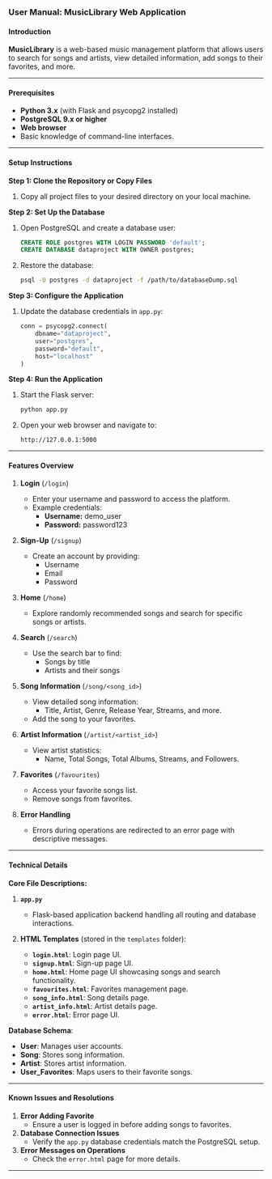 ### User Manual: MusicLibrary Web Application

#### Introduction
**MusicLibrary** is a web-based music management platform that allows users to search for songs and artists, view detailed information, add songs to their favorites, and more. 

---

#### Prerequisites
- **Python 3.x** (with Flask and psycopg2 installed)
- **PostgreSQL 9.x or higher**
- **Web browser**
- Basic knowledge of command-line interfaces.

---

#### Setup Instructions

**Step 1: Clone the Repository or Copy Files**
1. Copy all project files to your desired directory on your local machine.

**Step 2: Set Up the Database**
1. Open PostgreSQL and create a database user:
   ```sql
   CREATE ROLE postgres WITH LOGIN PASSWORD 'default';
   CREATE DATABASE dataproject WITH OWNER postgres;
   ```
2. Restore the database:
   ```bash
   psql -U postgres -d dataproject -f /path/to/databaseDump.sql
   ```

**Step 3: Configure the Application**
1. Update the database credentials in `app.py`:
   ```python
   conn = psycopg2.connect(
       dbname="dataproject",
       user="postgres",
       password="default",
       host="localhost"
   )
   ```

**Step 4: Run the Application**
1. Start the Flask server:
   ```bash
   python app.py
   ```
2. Open your web browser and navigate to:
   ```
   http://127.0.0.1:5000
   ```

---

#### Features Overview

1. **Login** (`/login`)  
   - Enter your username and password to access the platform.  
   - Example credentials:
     - **Username:** demo_user  
     - **Password:** password123  

2. **Sign-Up** (`/signup`)  
   - Create an account by providing:
     - Username
     - Email
     - Password

3. **Home** (`/home`)  
   - Explore randomly recommended songs and search for specific songs or artists.  

4. **Search** (`/search`)  
   - Use the search bar to find:
     - Songs by title
     - Artists and their songs  

5. **Song Information** (`/song/<song_id>`)  
   - View detailed song information:
     - Title, Artist, Genre, Release Year, Streams, and more.  
   - Add the song to your favorites.

6. **Artist Information** (`/artist/<artist_id>`)  
   - View artist statistics:
     - Name, Total Songs, Total Albums, Streams, and Followers.  

7. **Favorites** (`/favourites`)  
   - Access your favorite songs list.  
   - Remove songs from favorites.  

8. **Error Handling**
   - Errors during operations are redirected to an error page with descriptive messages.

---

#### Technical Details

**Core File Descriptions:**
1. **`app.py`**  
   - Flask-based application backend handling all routing and database interactions.  

2. **HTML Templates** (stored in the `templates` folder):
   - **`login.html`**: Login page UI.
   - **`signup.html`**: Sign-up page UI.
   - **`home.html`**: Home page UI showcasing songs and search functionality.
   - **`favourites.html`**: Favorites management page.
   - **`song_info.html`**: Song details page.
   - **`artist_info.html`**: Artist details page.
   - **`error.html`**: Error page UI.

**Database Schema**:
- **User**: Manages user accounts.
- **Song**: Stores song information.
- **Artist**: Stores artist information.
- **User_Favorites**: Maps users to their favorite songs.

---

#### Known Issues and Resolutions
1. **Error Adding Favorite**  
   - Ensure a user is logged in before adding songs to favorites.
2. **Database Connection Issues**  
   - Verify the `app.py` database credentials match the PostgreSQL setup.
3. **Error Messages on Operations**  
   - Check the `error.html` page for more details.

---
